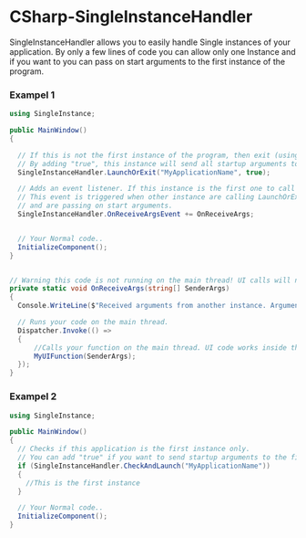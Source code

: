 # CSharp-SingleInstanceHandler
SingleInstanceHandler allows you to easily handle Single instances of your application.
By only a few lines of code you can allow only one Instance and if you want to you can pass on start arguments to the first instance of the program.

### Exampel 1
```csharp
using SingleInstance;

public MainWindow()
{

  // If this is not the first instance of the program, then exit (using Environment.Exit(0))
  // By adding "true", this instance will send all startup arguments to the first instance.
  SingleInstanceHandler.LaunchOrExit("MyApplicationName", true);

  // Adds an event listener. If this instance is the first one to call LaunchOrExit or CheckAndLaunch.
  // This event is triggered when other instance are calling LaunchOrExit or CheckAndLaunch
  // and are passing on start arguments.
  SingleInstanceHandler.OnReceiveArgsEvent += OnReceiveArgs;


  // Your Normal code..
  InitializeComponent();
}


// Warning this code is not running on the main thread! UI calls will not working unless invoked.
private static void OnReceiveArgs(string[] SenderArgs)
{
  Console.WriteLine($"Received arguments from another instance. Arguments are '{string.Join(",", SenderArgs)}'");

  // Runs your code on the main thread. 
  Dispatcher.Invoke(() =>
  {
      //Calls your function on the main thread. UI code works inside the Dispatcher
      MyUIFunction(SenderArgs);
  });
}
```

### Exampel 2
```csharp
using SingleInstance;

public MainWindow()
{
  // Checks if this application is the first instance only.
  // You can add "true" if you want to send startup arguments to the first instance if the current instance is not the first.
  if (SingleInstanceHandler.CheckAndLaunch("MyApplicationName"))
  {
    //This is the first instance
  }

  // Your Normal code..
  InitializeComponent();
}
```
